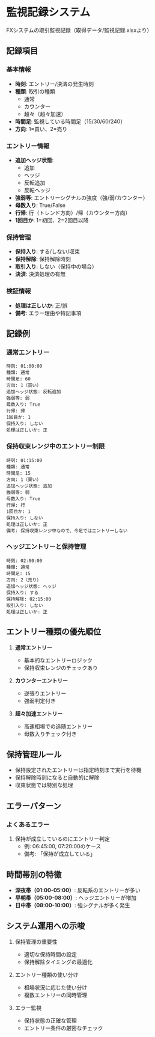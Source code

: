 # 監視記録システム

FXシステムの取引監視記録（取得データ/監視記録.xlsxより）

## 記録項目

### 基本情報
- **時刻**: エントリー/決済の発生時刻
- **種類**: 取引の種類
  - 通常
  - カウンター
  - 超々（超々加速）
- **時間足**: 監視している時間足（15/30/60/240）
- **方向**: 1=買い、2=売り

### エントリー情報
- **追加ヘッジ状態**: 
  - 追加
  - ヘッジ
  - 反転追加
  - 反転ヘッジ
- **強弱等**: エントリーシグナルの強度（強/弱/カウンター）
- **母数入り**: True/False
- **行帰**: 行（トレンド方向）/帰（カウンター方向）
- **1回目か**: 1=初回、2=2回目以降

### 保持管理
- **保持入り**: する/しない/収束
- **保持解除**: 保持解除時刻
- **取引入り**: しない（保持中の場合）
- **決済**: 決済処理の有無

### 検証情報
- **処理は正しいか**: 正/誤
- **備考**: エラー理由や特記事項

## 記録例

### 通常エントリー
```
時刻: 01:00:00
種類: 通常
時間足: 60
方向: 1（買い）
追加ヘッジ状態: 反転追加
強弱等: 弱
母数入り: True
行帰: 帰
1回目か: 1
保持入り: しない
処理は正しいか: 正
```

### 保持収束レンジ中のエントリー制限
```
時刻: 01:15:00
種類: 通常
時間足: 15
方向: 1（買い）
追加ヘッジ状態: 追加
強弱等: 弱
母数入り: True
行帰: 行
1回目か: 1
保持入り: しない
処理は正しいか: 正
備考: 保持収束レンジ中なので、今足ではエントリーしない
```

### ヘッジエントリーと保持管理
```
時刻: 02:00:00
種類: 通常
時間足: 15
方向: 2（売り）
追加ヘッジ状態: ヘッジ
保持入り: する
保持解除: 02:15:00
取引入り: しない
処理は正しいか: 正
```

## エントリー種類の優先順位

1. **通常エントリー**
   - 基本的なエントリーロジック
   - 保持収束レンジのチェックあり

2. **カウンターエントリー**
   - 逆張りエントリー
   - 強弱判定付き

3. **超々加速エントリー**
   - 高速相場での追随エントリー
   - 母数入りチェック付き

## 保持管理ルール

- 保持設定されたエントリーは指定時刻まで実行を待機
- 保持解除時刻になると自動的に解除
- 収束状態では特別な処理

## エラーパターン

### よくあるエラー
1. 保持が成立しているのにエントリー判定
   - 例: 06:45:00, 07:20:00のケース
   - 備考: 「保持が成立している」

## 時間帯別の特徴

- **深夜帯（01:00-05:00）**: 反転系のエントリーが多い
- **早朝帯（05:00-08:00）**: ヘッジエントリーが増加
- **日中帯（08:00-10:00）**: 強シグナルが多く発生

## システム運用への示唆

1. 保持管理の重要性
   - 適切な保持時間の設定
   - 保持解除タイミングの最適化

2. エントリー種類の使い分け
   - 相場状況に応じた使い分け
   - 複数エントリーの同時管理

3. エラー監視
   - 保持状態の正確な管理
   - エントリー条件の厳密なチェック